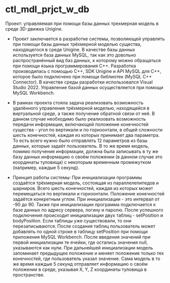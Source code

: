 # ctl_mdl_prjct_w_db

Проект: управляемая при помощи базы данных трехмерная модель в среде 3D-движка Unigine.

- Проект заключается в разработке системы, позволяющей управлять при помощи базы данных трёхмерной моделью существа, находящегося в среде Unigine. В качестве базы данных используется база данных MySQL, так как это довольно распространённый вид баз данных, к которому можно обращаться при помощи языка программирования C++. Разработка производилась с помощью C++, SDK Unigine и API MySQL для C++, которое было подключено при помощи библиотек (MySQL C++ Connector). В качестве среды разработки использовался Visual Studio 2022. Управление базой данных осуществляется при помощи MySQL Workbench.   


- В рамках проекта стояла задача реализовать возможность удалённого управления трёхмерной моделью, находящейся в виртуальной среде, а также получение обратной связи  от неё. В данном случае необходимо было реализовать возможность передачи информации, включающей положение конечностей существа - угол по вертикали и по горизонтали, в общей сложности шесть конечностей, каждая из которых принимает два параметра. То есть всего нужно было отправлять 12 параметров из базы данных, которые задаёт пользователь. В то же время модель, помимо получения информации, должна была записывать в ту же базу данных информацию о своём положении (в данном случае это координаты туловища) с некоторым временным промежутком (например, каждые 5 секунд).  

- Принцип работы системы:
При инициализации программы создаётся трёхмерная модель, состоящая из параллелепипедов и шарниров. Всего шесть конечностей, каждая из которых может перемещаться по вертикали и горизонтали. Положение конечностей задаётся конкретным углом. При инициализации - это интервал от -90 до 90. Также при инициализации программа подключается к базе данных по адресу сервера, логину и паролю. После успешного подключения происходит инициализации двух таблиц - setPosition и bodyPosition. Если таблицы уже существовали, то они перезаписываются. После создания таблиц пользователь может добавлять по одной строке в таблицу setPosition при помощи приложения MySQL Workbench. После введения значений при первой инициализации те ячейки, где остались значения null, указываются как нули. При дальнейшей инициализации модель запоминает предыдущее положение и меняет положение только тех конечностей, где пользователь указал значение. Сама модель в то же время каждые 5 секунд отправляет информацию о своём положении в среде, указывая X, Y, Z координаты туловища в пространстве.    

